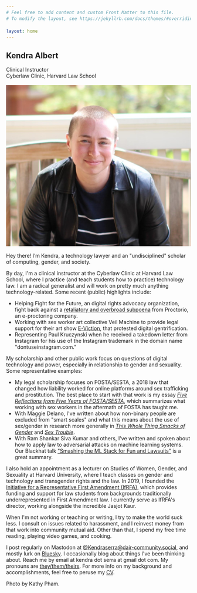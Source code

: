 ```yaml
---
# Feel free to add content and custom Front Matter to this file.
# To modify the layout, see https://jekyllrb.com/docs/themes/#overriding-theme-defaults

layout: home
---
```


<html>
    <div id="all_together">  
        <div id="text">
            <h2>Kendra Albert</h2>
                Clinical Instructor <br>
                Cyberlaw Clinic, Harvard Law School <br>
                <br>
                <!--Lecturer<br>
                Studies of Women, Gender and Sexuality, Harvard University<br>-->
        </div>
        <div id="headshot">
            <img src="kendra-headshot.jpeg">
        </div>
    </div>
</html>

Hey there! I’m Kendra, a technology lawyer and an "undisciplined" scholar of computing, gender, and society.

By day, I'm a clinical instructor at the Cyberlaw Clinic at Harvard Law School, where I practice (and teach students how to practice) technology law. I am a radical generalist and will work on pretty much anything technology-related. Some recent (public) highlights include:

*   Helping Fight for the Future, an digital rights advocacy organization, fight back against a [retaliatory and overbroad subpoena](https://www.fightforthefuture.org/news/2022-02-22-fight-for-the-future-statement-on-proctorios-attempt-to-silence-critics-through-legal-bullying) from Proctorio, an e-proctoring company.
*   Working with sex worker art collective Veil Machine to provide legal support for their art show [E-Viction](https://veilmachine.com/E-Viction), that protested digital gentrification.
*   Representing Paul Kruczynski when he received a takedown letter from Instagram for his use of the Instagram trademark in the domain name "dontuseinstagram.com."

My scholarship and other public work focus on questions of digital technology and power, especially in relationship to gender and sexuality. Some representative examples:

*   My legal scholarship focuses on FOSTA/SESTA, a 2018 law that changed how liability worked for online platforms around sex trafficking and prostitution. The best place to start with that work is my essay [*Five Reflections from Five Years of FOSTA/SESTA*](../uploads/Five_Reflections_on_FOSTA.pdf), which summarizes what working with sex workers in the aftermath of FOSTA has taught me.
*   With Maggie Delano, I've written about how non-binary people are excluded from "smart scales" and what this means about the use of sex/gender in research more generally in [*This Whole Thing Smacks of Gender*](https://dl.acm.org/doi/10.1145/3442188.3445898) and [*Sex Trouble*](https://www.cell.com/patterns/fulltext/S2666-3899(22)00131-3).
*   With Ram Shankar Siva Kumar and others, I've written and spoken about how to apply law to adversarial attacks on machine learning systems. Our Blackhat talk ["Smashing the ML Stack for Fun and Lawsuits"](https://www.youtube.com/watch?v=e3_4ViYRi20) is a great summary.

I also hold an appointment as a lecturer on Studies of Women, Gender, and Sexuality at Harvard University, where I teach classes on gender and technology and transgender rights and the law. In 2019, I founded the [Initiative for a Representative First Amendment (IfRFA)](https://www.ifrfa.org/), which provides funding and support for law students from backgrounds traditionally underrepresented in First Amendment law. I currently serve as IfRFA's director, working alongside the incredible Jasjot Kaur.

When I'm not working or teaching or writing, I try to make the world suck less. I consult on issues related to harassment, and I reinvest money from that work into community mutual aid. Other than that, I spend my free time reading, playing video games, and cooking.

I post regularly on Mastodon at <a rel="me" href="https://dair-community.social/@kendraserra">@Kendraserra@dair-community.social</a>, and mostly lurk on [Bluesky](https://bsky.app/profile/kendraserra.bsky.social). I occasionally blog about things I've been thinking about. Reach me by email at kendra dot serra at gmail dot com. My pronouns are [they/them/theirs](Gender). For more info on my background and accomplishments, feel free to peruse my [CV](/uploads/Kendra_CV.pdf).

Photo by Kathy Pham.